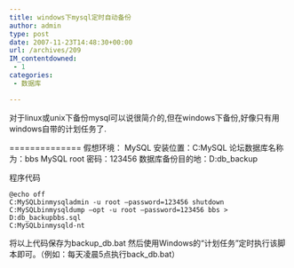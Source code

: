 ```yaml
---
title: windows下mysql定时自动备份
author: admin
type: post
date: 2007-11-23T14:48:30+00:00
url: /archives/209
IM_contentdowned:
 - 1
categories:
 - 数据库

---
```

对于linux或unix下备份mysql可以说很简介的,但在windows下备份,好像只有用windows自带的计划任务了.

==============
假想环境：
MySQL 安装位置：C:MySQL
论坛数据库名称为：bbs
MySQL root 密码：123456
数据库备份目的地：D:db_backup

程序代码

```
@echo off
C:MySQLbinmysqladmin -u root –password=123456 shutdown
C:MySQLbinmysqldump –opt -u root –password=123456 bbs > D:db_backupbbs.sql
C:MySQLbinmysqld-nt
```



将以上代码保存为backup_db.bat
然后使用Windows的“计划任务”定时执行该脚本即可。（例如：每天凌晨5点执行back_db.bat）